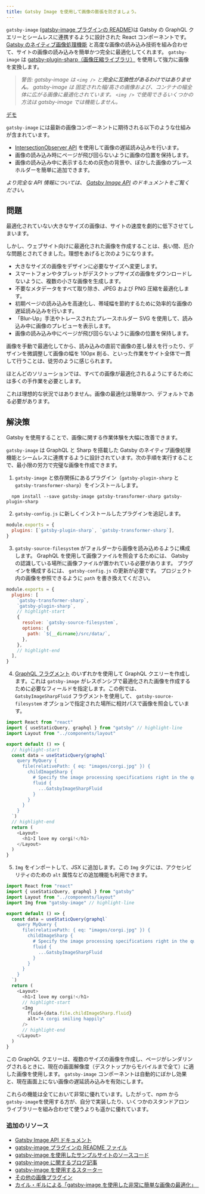 ```yaml
---
title: Gatsby Image を使用して画像の膨張を防ぎましょう。
---
```


`gatsby-image` ([gatsby-image プラグインの README](/packages/gatsby-image/))は Gatsby の GraphQL クエリーとシームレスに連携するように設計された React コンポーネントです。 [Gatsby のネイティブ画像処理機能](https://image-processing.gatsbyjs.org/) と高度な画像の読み込み技術を組み合わせて、サイトの画像の読み込みを簡単かつ完全に最適化してくれます。 `gatsby-image` は [gatsby-plugin-sharp（画像圧縮ライブラリ）](/packages/gatsby-plugin-sharp/) を使用して強力に画像を変換します。

> _警告: gatsby-image は `<img />` と**完全に互換性があるわけではありません**。 gatsby-image は 固定された幅/高さの画像および、コンテナの幅全体に広がる画像に最適化されています。 `<img />` で使用できるいくつかの方法は gatsby-image では機能しません。_

[デモ](https://using-gatsby-image.gatsbyjs.org/)

`gatsby-image` には最新の画像コンポーネントに期待される以下のような仕組みが含まれています。

- [IntersectionObserver API](https://developer.mozilla.org/ja/docs/Web/API/Intersection_Observer_API) を使用して画像の遅延読み込みを行います。
- 画像の読み込み時にページが飛び回らないように画像の位置を保持します。
- 画像の読み込み中に表示するための灰色の背景や、ぼかした画像のプレースホルダーを簡単に追加できます。

_より完全な API 情報については、 [Gatsby Image API](/docs/gatsby-image/) のドキュメントをご覧ください。_

## 問題

最適化されていない大きなサイズの画像は、サイトの速度を劇的に低下させてしまいます。

しかし、ウェブサイト向けに最適化された画像を作成することは、長い間、厄介な問題とされてきました。理想をあげると次のようになります。

- 大きなサイズの画像をデザインに必要なサイズへ変更します。
- スマートフォンやタブレットがデスクトップサイズの画像をダウンロードしないように、複数の小さな画像を生成します。
- 不要なメタデータをすべて取り除き、JPEG および PNG 圧縮を最適化します。
- 初期ページの読み込みを高速化し、帯域幅を節約するために効率的な画像の遅延読み込みを行います。
- 「Blur-Up」手法やトレースされたプレースホルダー SVG を使用して、読み込み中に画像のプレビューを表示します。
- 画像の読み込み中にページが飛び回らないように画像の位置を保持します。

画像を手動で最適化してから、読み込みの直前で画像の差し替えを行ったり、デザインを微調整して画像の幅を 100px 削る、といった作業をサイト全体で一貫して行うことは、徒労のように感じられます。

ほとんどのソリューションでは、すべての画像が最適化されるようにするためには多くの手作業を必要とします。

これは理想的な状況ではありません。画像の最適化は簡単かつ、デフォルトである必要があります。

## 解決策

Gatsby を使用することで、画像に関する作業体験を大幅に改善できます。

`gatsby-image` は GraphQL と Sharp を搭載した Gatsby のネイティブ画像処理機能とシームレスに連携するように設計されています。次の手順を実行することで、最小限の労力で完璧な画像を作成できます。

1. `gatsby-image` と依存関係にあるプラグイン（`gatsby-plugin-sharp` と `gatsby-transformer-sharp`）をインストールします。

```shell
  npm install --save gatsby-image gatsby-transformer-sharp gatsby-plugin-sharp
```

2. `gatsby-config.js` に新しくインストールしたプラグインを追記します。

```js:title=gatsby-config.js
module.exports = {
  plugins: [`gatsby-plugin-sharp`, `gatsby-transformer-sharp`],
}
```

3. `gatsby-source-filesystem` がフォルダーから画像を読み込めるように構成します。 GraphQL を使用して画像ファイルを照会するためには、 Gatsby の認識している場所に画像ファイルが置かれている必要があります。 プラグインを構成するには、 `gatsby-config.js` の更新が必要です。 プロジェクト内の画像を参照できるように `path` を書き換えてください。

```js:title=gatsby-config.js
module.exports = {
  plugins: [
    `gatsby-transformer-sharp`,
    `gatsby-plugin-sharp`,
    // highlight-start
    {
      resolve: `gatsby-source-filesystem`,
      options: {
        path: `${__dirname}/src/data/`,
      },
    },
    // highlight-end
  ],
}
```

<EggheadEmbed
  lessonLink="https://egghead.io/lessons/gatsby-install-gatsby-image-and-source-local-images-from-the-filesystem"
  lessonTitle="Install gatsby-image and source local images from the filesystem"
/>

4. [GraphQL フラグメント](/packages/gatsby-image/#fragments) のいずれかを使用して GraphQL クエリーを作成します。これは `gatsby-image` がレスポンシブで最適化された画像を作成するために必要なフィールドを指定します。この例では、 `GatsbyImageSharpFluid` フラグメントを使用して、 `gatsby-source-filesystem` オプションで指定された場所に相対パスで画像を照会しています。

```jsx:title=src/pages/my-dogs.js
import React from "react"
import { useStaticQuery, graphql } from "gatsby" // highlight-line
import Layout from "../components/layout"

export default () => {
  // highlight-start
  const data = useStaticQuery(graphql`
    query MyQuery {
      file(relativePath: { eq: "images/corgi.jpg" }) {
        childImageSharp {
          # Specify the image processing specifications right in the query.
          fluid {
            ...GatsbyImageSharpFluid
          }
        }
      }
    }
  `)
  // highlight-end
  return (
    <Layout>
      <h1>I love my corgi!</h1>
    </Layout>
  )
}
```

<EggheadEmbed
  lessonLink="https://egghead.io/lessons/gatsby-use-gatsby-image-with-an-image-from-a-relative-path"
  lessonTitle="Use gatsby-image with an image from a relative path"
/>

5. `Img` をインポートして、JSX に追加します。この `Img` タグには、アクセシビリティのための `alt` 属性などの追加機能も利用できます。

```jsx:title=src/pages/my-dogs.js
import React from "react"
import { useStaticQuery, graphql } from "gatsby"
import Layout from "../components/layout"
import Img from "gatsby-image" // highlight-line

export default () => {
  const data = useStaticQuery(graphql`
    query MyQuery {
      file(relativePath: { eq: "images/corgi.jpg" }) {
        childImageSharp {
          # Specify the image processing specifications right in the query.
          fluid {
            ...GatsbyImageSharpFluid
          }
        }
      }
    }
  `)
  return (
    <Layout>
      <h1>I love my corgi!</h1>
      // highlight-start
      <Img
        fluid={data.file.childImageSharp.fluid}
        alt="A corgi smiling happily"
      />
      // highlight-end
    </Layout>
  )
}
```

<EggheadEmbed
  lessonLink="https://egghead.io/lessons/gatsby-use-gatsby-image-s-graphql-fragments-for-blurred-up-and-traced-svg-images"
  lessonTitle="Use gatsby-image's GraphQL fragments for blurred-up and traced SVG images"
/>

この GraphQL クエリーは、複数のサイズの画像を作成し、ページがレンダリングされるときに、現在の画面解像度（デスクトップからモバイルまで全て）に適した画像を使用します。 `gatsby-image` コンポーネントは自動的にぼかし効果と、現在画面上にない画像の遅延読み込みを有効にします。

これらの機能は全てにおいて非常に優れています。したがって、npm から`gatsby-image`を使用する方が、自分で実装したり、いくつかのスタンドアロンライブラリーを組み合わせて使うよりも遥かに優れています。

### 追加のリソース

- [Gatsby Image API ドキュメント](/docs/gatsby-image/)
- [gatsby-image プラグインの README ファイル](/packages/gatsby-image/)
- [gatsby-image を使用したサンプルサイトのソースコード](https://github.com/gatsbyjs/gatsby/tree/master/examples/using-gatsby-image)
- [gatsby-image に関するブログ記事](/blog/tags/gatsby-image/)
- [gatsby-image を使用するスターター](/starters/?d=gatsby-image&v=2)
- [その他の画像プラグイン](/plugins/?=image)
- [カイル・ギルによる「gatsby-image を使用した非常に簡単な画像の最適化」　](https://medium.com/@kyle.robert.gill/ridiculously-easy-image-optimization-with-gatsby-js-59d48e15db6e)
